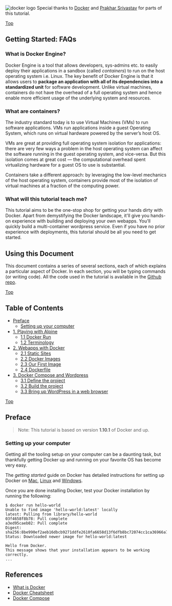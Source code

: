 <a id="top"></a>
<img src="https://raw.githubusercontent.com/docker/Docker-Birthday-3/master/tutorial-images/logo.png" alt="docker logo">
Special thanks to [Docker](https://github.com/docker/docker-birthday-3)  and [Prakhar Srivastav](http://prakhar.me) for parts of this tutorial.
 
<a href="#top" class="top" id="getting-started">Top</a>
## Getting Started: FAQs

### What is Docker Engine?

Docker Engine is a tool that allows developers, sys-admins etc. to easily deploy their applications in a sandbox (called *containers*) to run on the host operating system i.e. Linux. The key benefit of Docker Engine is that it allows users to **package an application with all of its dependencies into a standardized unit** for software development. Unlike virtual machines, containers do not have the overhead of a full operating system and hence enable more efficient usage of the underlying system and resources.


### What are containers?

The industry standard today is to use Virtual Machines (VMs) to run software applications. VMs run applications inside a guest Operating System, which runs on virtual hardware powered by the server’s host OS.

VMs are great at providing full operating system isolation for applications: there are very few ways a problem in the host operating system can affect the software running in the guest operating system, and vice-versa. But this isolation comes at great cost — the computational overhead spent virtualizing hardware for a guest OS to use is substantial.

Containers take a different approach: by leveraging the low-level mechanics of the host operating system, containers provide most of the isolation of virtual machines at a fraction of the computing power.

### What will this tutorial teach me?
This tutorial aims to be the one-stop shop for getting your hands dirty with Docker. Apart from demystifying the Docker landscape, it'll give you hands-on experience with building and deploying your own webapps. You'll quickly build a multi-container wordpress service. Even if you have no prior experience with deployments, this tutorial should be all you need to get started.

## Using this Document
This document contains a series of several sections, each of which explains a particular aspect of Docker. In each section, you will be typing commands (or writing code). All the code used in the tutorial is available in the [Github repo](https://github.com/uniba-dsg/docker-tutorial/).

<a href="#top" class="top" id="table-of-contents">Top</a>
## Table of Contents

- [Preface](#preface)
    - [Setting up your computer](#setup)
-   [1. Playing with Alpine](1_engine.md#alpine)
    -   [1.1 Docker Run](1_engine.md#dockerrun)
    -   [1.2 Terminology](1_engine.md#terminology)
-   [2. Webapps with Docker](1_engine.md#webapps)
    -   [2.1 Static Sites](1_engine.md#static-site)
    -   [2.2 Docker Images](1_engine.md#docker-images)
    -   [2.3 Our First Image](2_dockerfile.md#our-image)
    -   [2.4 Dockerfile](2_dockerfile.md#dockerfiles)
-   [3. Docker Compose and Wordpress](3_compose.md#compose)
    -   [3.1 Define the project](3_compose.md#project)
    -   [3.2 Build the project](3_compose.md#build)
    -   [3.3 Bring up WordPress in a web browser](3_compose.md#run)


<a href="#table-of-contents" class="top" id="preface">Top</a>
## Preface

> Note: This tutorial is based on version **1.10.1** of Docker and up.

<a id="setup"></a>
### Setting up your computer
Getting all the tooling setup on your computer can be a daunting task, but thankfully getting Docker up and running on your favorite OS has become very easy.

The *getting started* guide on Docker has detailed instructions for setting up Docker on [Mac](http://docs.docker.com/mac/step_one/), [Linux](http://docs.docker.com/linux/step_one/) and [Windows](http://docs.docker.com/windows/step_one/).

Once you are done installing Docker, test your Docker installation by running the following:
```
$ docker run hello-world
Unable to find image 'hello-world:latest' locally
latest: Pulling from library/hello-world
03f4658f8b78: Pull complete
a3ed95caeb02: Pull complete
Digest: sha256:8be990ef2aeb16dbcb9271ddfe2610fa6658d13f6dfb8bc72074cc1ca36966a7
Status: Downloaded newer image for hello-world:latest

Hello from Docker.
This message shows that your installation appears to be working correctly.
...
```

<a id="references"></a>
## References
- [What is Docker](https://www.docker.com/what-docker)
- [Docker Cheatsheet](https://github.com/wsargent/docker-cheat-sheet)
- [Docker Compose](https://docs.docker.com/compose)
